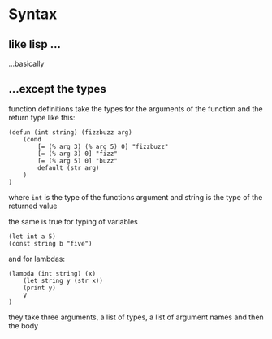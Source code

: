 
# Syntax

## like lisp ...
...basically


## ...except the types
function definitions take the types for the arguments of the function and the return type like this:
```
(defun (int string) (fizzbuzz arg)
    (cond 
        [= (% arg 3) (% arg 5) 0] "fizzbuzz"
        [= (% arg 3) 0] "fizz"
        [= (% arg 5) 0] "buzz"
        default (str arg)
    )
)
```
where `int` is the type of the functions argument and string is the type of the returned value

the same is true for typing of variables
```
(let int a 5)
(const string b "five")
```

and for lambdas:
```
(lambda (int string) (x) 
    (let string y (str x))
    (print y)
    y
)
```
they take three arguments, a list of types, a list of argument names and then the body

